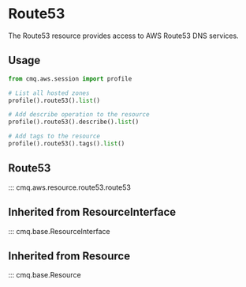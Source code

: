 # Route53

The Route53 resource provides access to AWS Route53 DNS services.

## Usage

```python
from cmq.aws.session import profile

# List all hosted zones
profile().route53().list()

# Add describe operation to the resource 
profile().route53().describe().list()

# Add tags to the resource
profile().route53().tags().list()
```

## Route53
::: cmq.aws.resource.route53.route53

## Inherited from ResourceInterface
::: cmq.base.ResourceInterface
## Inherited from Resource
::: cmq.base.Resource